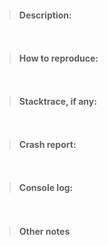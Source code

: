 > #### Description:
```


```
> #### How to reproduce:
```


```
> #### Stacktrace, if any:
```


```
> #### Crash report:
```


```
> #### Console log:
```


```
> #### Other notes
```


```

